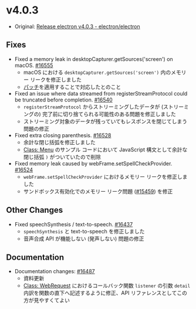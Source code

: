 # v4.0.3

* Original: [Release electron v4.0.3 - electron/electron](https://github.com/electron/electron/releases/tag/v4.0.3)

## Fixes

* Fixed a memory leak in desktopCapturer.getSources('screen') on macOS. [#16555](https://github.com/electron/electron/pull/16555)
  * macOS における `desktopCapturer.getSources('screen')` 内のメモリー リークを修正しました
  * [パッチ](https://webrtc-review.googlesource.com/c/src/+/98227)を適用することで対応したとのこと
* Fixed an issue where data streamed from registerStreamProtocol could be truncated before completion. [#16540](https://github.com/electron/electron/pull/16540)
  * `registerStreamProtocol` からストリーミングしたデータが (ストリーミングの) 完了前に切り捨てられる可能性のある問題を修正しました
  * ストリーミング対象のデータが残っていてもレスポンスを閉じてしまう問題の修正
* Fixed extra closing parenthesis. [#16528](https://github.com/electron/electron/pull/16528)
  * 余計な閉じ括弧を修正しました
  * [Class: Menu](https://github.com/electron/electron/blob/master/docs/api/menu.md) のサンプル コードにおいて JavaScript 構文として余計な閉じ括弧 `)` がついていたので削除
* Fixed memory leak caused by webFrame.setSpellCheckProvider. [#16524](https://github.com/electron/electron/pull/16524)
  * `webFrame.setSpellCheckProvider` におけるメモリー リークを修正しました
  * サンドボックス有効化でのメモリー リーク問題 ([#15459](https://github.com/electron/electron/issues/15459)) を修正

## Other Changes

* Fixed speechSynthesis / text-to-speech. [#16437](https://github.com/electron/electron/pull/16437)
  * `speechSynthesis` と text-to-speech を修正しました
  * 音声合成 API が機能しない (発声しない) 問題の修正

## Documentation

* Documentation changes: [#16487](https://github.com/electron/electron/pull/16487)
  * 資料更新
  * [Class: WebRequest](https://github.com/electron/electron/blob/master/docs/api/web-request.md) におけるコールバック関数 `listener` の引数 `detail` 内訳を関数の直下へ記述するように修正、API リファレンスとしてこの方が見やすくてよい
